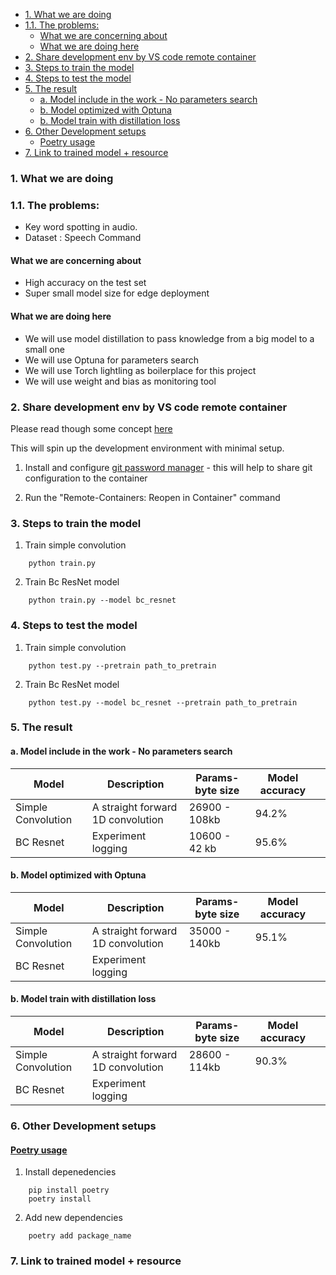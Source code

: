 - [1. What we are doing](#1-what-we-are-doing)
- [1.1. The problems:](#11-the-problems)
  - [What we are concerning about](#what-we-are-concerning-about)
  - [What we are doing here](#what-we-are-doing-here)
- [2. Share development env by VS code remote container](#2-share-development-env-by-vs-code-remote-container)
- [3. Steps to train the model](#3-steps-to-train-the-model)
- [4. Steps to test the model](#4-steps-to-test-the-model)
- [5. The result](#5-the-result)
  - [a. Model include in the work - No parameters search](#a-model-include-in-the-work---no-parameters-search)
  - [b. Model optimized with Optuna](#b-model-optimized-with-optuna)
  - [b. Model train with distillation loss](#b-model-train-with-distillation-loss)
- [6. Other Development setups](#6-other-development-setups)
  - [Poetry usage](#poetry-usage)
- [7. Link to trained model + resource](#7-link-to-trained-model--resource)


### 1. What we are doing

### 1.1. The problems:
- Key word spotting in audio.
- Dataset : Speech Command

#### What we are concerning about
- High accuracy on the test set
- Super small model size for edge deployment

#### What we are doing here
- We will use model distillation to pass knowledge from a big model to a small one
- We will use Optuna for parameters search
- We will use Torch lightling as boilerplace for this project
- We will use weight and bias as monitoring tool

### 2. Share development env by VS code remote container

Please read though some concept [here](https://code.visualistudio.com/docs/remote/containers-tutorial)

This will spin up the development environment with minimal setup.

1. Install and configure [git password manager](https://github.com/GitCredentialManager/git-credential-manager#linux) - this will help to share git configuration to the container

2. Run the "Remote-Containers: Reopen in Container" command


### 3. Steps to train the model

1. Train simple convolution
```shell
    python train.py
```

2. Train Bc ResNet model
```shell
    python train.py --model bc_resnet
```

### 4. Steps to test the model

1. Train simple convolution
```shell
    python test.py --pretrain path_to_pretrain
```

2. Train Bc ResNet model
```shell
    python test.py --model bc_resnet --pretrain path_to_pretrain
```


### 5. The result

#### a. Model include in the work - No parameters search
| Model      | Description |  Params-byte size | Model accuracy | |
| ----------- | ----------- | ----------- | ----------- | ----------- | 
| Simple Convolution      | A straight forward 1D convolution    | 26900 - 108kb | 94.2% |
| BC Resnet   | Experiment logging        | 10600 - 42 kb | 95.6% |  |

#### b. Model optimized with Optuna
| Model      | Description |  Params-byte size | Model accuracy | |
| ----------- | ----------- | ----------- | ----------- | ----------- | 
| Simple Convolution      | A straight forward 1D convolution    | 35000 - 140kb | 95.1% | |
| BC Resnet   | Experiment logging        |  |  | |

#### b. Model train with distillation loss
| Model      | Description |  Params-byte size | Model accuracy | |
| ----------- | ----------- | ----------- | ----------- | ----------- | 
| Simple Convolution      | A straight forward 1D convolution    | 28600 - 114kb | 90.3% | |
| BC Resnet   | Experiment logging        |  |  | |

### 6. Other Development setups

#### [Poetry usage](https://python-poetry.org/docs/basic-usage/)

1. Install depenedencies
```shell
    pip install poetry
    poetry install
```

2. Add new dependencies
```shell
    poetry add package_name
```


### 7. Link to trained model + resource

